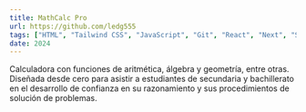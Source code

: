 ```yaml
---
title: MathCalc Pro
url: https://github.com/ledg555
tags: ["HTML", "Tailwind CSS", "JavaScript", "Git", "React", "Next", "Shadcn"]
date: 2024
---
```


Calculadora con funciones de aritmética, álgebra y geometría, entre otras. Diseñada desde cero para asistir a estudiantes de secundaria y bachillerato en el desarrollo de confianza en su razonamiento y sus procedimientos de solución de problemas.
